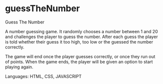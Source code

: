 # guessTheNumber
Guess The Number

A number guessing game. It randomly chooses a number between 1 and 20 and challenges the player to guess the number. After each guess the player is told whether their guess it too high, too low or the guessed the number correctly.

The game will end once the player guesses correctly, or once they run out of points. When the game ends, the player will be given an option to start playing again.

Languages: HTML, CSS, JAVASCRIPT 
